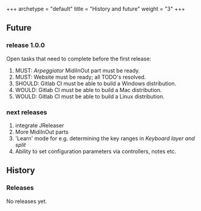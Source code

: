 +++
archetype = "default"
title = "History and future"
weight = "3"
+++

## Future
### release 1.0.0
Open tasks that need to complete before the first release:
1. MUST: *Arpeggiator* MidiInOut part must be ready.
1. MUST: Website must be ready; all TODO's resolved.
1. SHOULD: Gitlab CI must be able to build a Windows distribution.
1. WOULD: Gitlab CI must be able to build a Mac distribution.
1. WOULD: Gitlab CI must be able to build a Linux distribution.

### next releases
1. integrate JReleaser
1. More MidiInOut parts
1. 'Learn' mode for e.g. determining the key ranges in *Keyboard layer and split*
1. Ability to set configuration parameters via controllers, notes etc.

## History
### Releases
No releases yet.